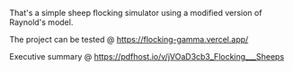 That's a simple sheep flocking simulator using a modified version of Raynold's model.

The project can be tested @ https://flocking-gamma.vercel.app/

Executive summary @ https://pdfhost.io/v/jVOaD3cb3_Flocking___Sheeps
